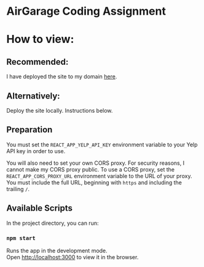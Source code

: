 # AirGarage Coding Assignment

# How to view:
## Recommended:

I have deployed the site to my domain [here](https://airgarage.justinthurman.dev/).

## Alternatively:

Deploy the site locally. Instructions below.

## Preparation

You must set the `REACT_APP_YELP_API_KEY` environment variable to your Yelp API key in order to use.

You will also need to set your own CORS proxy. For security reasons, I cannot make my CORS proxy public.
To use a CORS proxy, set the `REACT_APP_CORS_PROXY_URL` environment variable to the URL of your proxy.
You must include the full URL, beginning with `https` and including the trailing `/`.

## Available Scripts

In the project directory, you can run:

### `npm start`

Runs the app in the development mode.\
Open [http://localhost:3000](http://localhost:3000) to view it in the browser.


